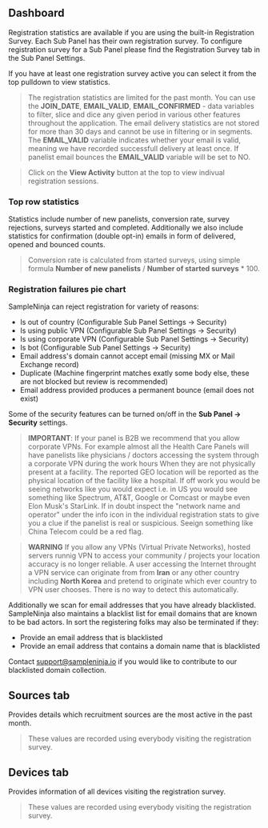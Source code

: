 ## Dashboard

Registration statistics are available if you are using the built-in Registration Survey. Each Sub Panel has their own registration survey. To configure registration survey for a Sub Panel please find the Registration Survey tab in the Sub Panel Settings.

If you have at least one registration survey active you can select it from the top pulldown to view statistics.

> The registration statistics are limited for the past month. You can use the **JOIN_DATE**, **EMAIL_VALID**, **EMAIL_CONFIRMED** - data variables to filter, slice and dice any given period in various other features throughout the application. The email delivery statistics are not stored for more than 30 days and cannot be use in filtering or in segments. The **EMAIL_VALID** variable indicates whether your email is valid, meaning we have recorded successfull delivery at least once. If panelist email bounces the **EMAIL_VALID** variable will be set to NO.

> Click on the **View Activity** button at the top to view indivual registration sessions.

### Top row statistics
Statistics include number of new panelists, conversion rate, survey rejections, surveys started and completed. Additionally we also include statistics for confirmation (double opt-in) emails in form of delivered, opened and bounced counts. 

> Conversion rate is calculated from started surveys, using simple formula **Number of new panelists** / **Number of started surveys** * 100.

### Registration failures pie chart

SampleNinja can reject registration for variety of reasons:

- Is out of country (Configurable Sub Panel Settings -> Security)
- Is using public VPN (Configurable Sub Panel Settings -> Security)
- Is using corporate VPN (Configurable Sub Panel Settings -> Security)
- Is bot (Configurable Sub Panel Settings -> Security)
- Email address's domain cannot accept email (missing MX or Mail Exchange record)
- Duplicate (Machine fingerprint matches exatly some body else, these are not blocked but review is recommended)
- Email address provided produces a permanent bounce (email does not exist)

Some of the security features can be turned on/off in the **Sub Panel -> Security** settings. 

> **IMPORTANT**: If your panel is B2B we recommend that you allow corporate VPNs. For example almost all the Health Care Panels will have panelists like physicians / doctors accessing the system through a corporate VPN during the work hours When they are not physically present at a facility. The reported GEO location will be reported as the physical location of the facility like a hospital. If off work you would be seeing networks like you would expect i.e. in US you would see something like Spectrum, AT&T, Google or Comcast or maybe even Elon Musk's StarLink. If in doubt inspect the "network name and operator" under the info icon in the individual registration stats to give you a clue if the panelist is real or suspicious. Seeign something like China Telecom could be a red flag.

> **WARNING** If you allow any VPNs (Virtual Private Networks), hosted servers runnig VPN to access your community / projects your location accuracy is no longer reliable. A user accessing the Internet throught a VPN service can originate from from **Iran** or any other country including **North Korea** and pretend to originate which ever country to VPN user chooses. There is no way to detect this automatically.

Additionally we scan for email addresses that you have already blacklisted. SampleNinja also maintains a blacklist list for email domains that are known to be bad actors. In sort the registering folks may also be terminated if they:

- Provide an email address that is blacklisted
- Provide an email address that contains a domain name that is blacklisted

Contact support@sampleninja.io if you would like to contribute to our blacklisted domain collection. 

## Sources tab
Provides details which recruitment sources are the most active in the past month.
> These values are recorded using everybody visiting the registration survey.

## Devices tab
Provides information of all devices visiting the registration survey.

> These values are recorded using everybody visiting the registration survey.
